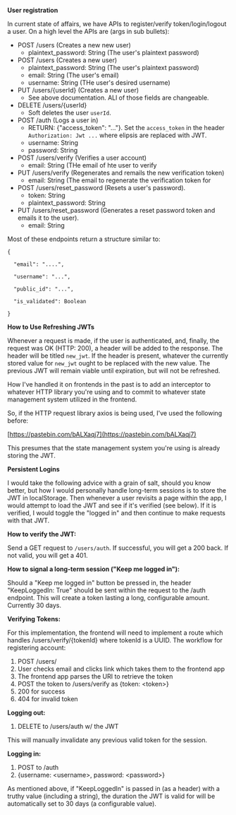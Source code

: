 **User registration**

In current state of affairs, we have APIs to register/verify token/login/logout a user. On a high level the APIs are (args in sub bullets):

- POST /users (Creates a new new user)
  - plaintext\_password: String (The user&#39;s plaintext password)
- POST /users (Creates a new user)
  - plaintext\_password: String (The user&#39;s plaintext password)
  - email: String (The user&#39;s email)
  - username: String (THe user&#39;s desired username)
- PUT /users/{userId} (Creates a new user)
  - See above documentation. ALl of those fields are changeable.
- DELETE /users/{userId}
  - Soft deletes the user `userId`.
- POST /auth (Logs a user in)
  - RETURN: {&quot;access\_token&quot;: &quot;...&quot;}. Set the `access_token` in the header `Authorization: Jwt ...` where elipsis are replaced with JWT.
  - username: String
  - password: String
- POST /users/verify (Verifies a user account)
  - email: String (THe email of hte user to verify
- PUT /users/verify (Regenerates and remails the new verification token)
  - email: String (The email to regenerate the verification token for
- POST /users/reset\_password (Resets a user&#39;s password).
  - token: String
  - plaintext\_password: String
- PUT /users/reset\_password (Generates a reset password token and emails it to the user).
  - email: String

Most of these endpoints return a structure similar to:


```
{

  "email": "....",

  "username": "...",

  "public_id": "...",

  "is_validated": Boolean

}
```


**How to Use Refreshing JWTs**

Whenever a request is made, if the user is authenticated, and, finally, the request was OK (HTTP: 200), a header will be added to the response. The header will be titled `new_jwt`. If the header is present, whatever the currently stored value for `new_jwt` ought to be replaced with the new value. The previous JWT will remain viable until expiration, but will not be refreshed.

How I&#39;ve handled it on frontends in the past is to add an interceptor to whatever HTTP library you&#39;re using and to commit to whatever state management system utilized in the frontend.

So, if the HTTP request library axios is being used, I&#39;ve used the following before:

[https://pastebin.com/bALXaqj7](https://pastebin.com/bALXaqj7)

This presumes that the state management system you&#39;re using is already storing the JWT.


**Persistent Logins**

I would take the following advice with a grain of salt, should you know better, but how I would personally handle long-term sessions is to store the JWT in localStorage. Then whenever a user revisits a page within the app, I would attempt to load the JWT and see if it&#39;s verified (see below). If it is verified, I would toggle the &quot;logged in&quot; and then continue to make requests with that JWT.

**How to verify the JWT:**

Send a GET request to `/users/auth`. If successful, you will get a 200 back. If not valid, you will get a 401.

**How to signal a long-term session (&quot;Keep me logged in&quot;):**

Should a &quot;Keep me logged in&quot; button be pressed in, the header &quot;KeepLoggedIn: True&quot; should be sent within the request to the /auth endpoint. This will create a token lasting a long, configurable amount. Currently 30 days.


**Verifying Tokens:**

For this implementation, the frontend will need to implement a route which handles /users/verify/{tokenId} where tokenId is a UUID. The workflow for registering account:

1. POST /users/
2. User checks email and clicks link which takes them to the frontend app
3. The frontend app parses the URI to retrieve the token
4. POST the token to /users/verify as {token: &lt;token&gt;}
  1. 200 for success
  2. 404 for invalid token

**Logging out:**

1. DELETE to /users/auth w/ the JWT

This will manually invalidate any previous valid token for the session.


**Logging in:**

1. POST to /auth
  1. {username: &lt;username&gt;, password: &lt;password&gt;}

As mentioned above, if &quot;KeepLoggedIn&quot; is passed in (as a header) with a truthy value (including a string), the duration the JWT is valid for will be automatically set to 30 days (a configurable value).
